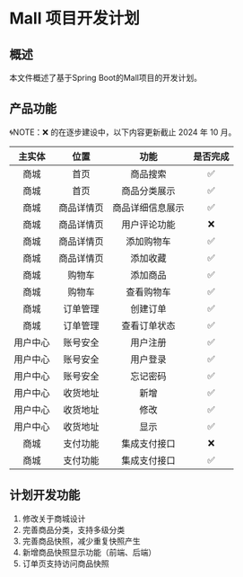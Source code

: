 # Mall 项目开发计划

## 概述
本文件概述了基于Spring Boot的Mall项目的开发计划。

## 产品功能
🌀NOTE：❌ 的在逐步建设中，以下内容更新截止 2024 年 10 月。

| 主实体  |  位置   |    功能    | 是否完成 |
|:----:|:-----:|:--------:|:----:|
|  商城  |  首页   |   商品搜索   |  ✅   |
|  商城  |  首页   |  商品分类展示  |  ✅   |
|  商城  | 商品详情页 | 商品详细信息展示 |  ✅   |
|  商城  | 商品详情页 |  用户评论功能  |  ❌   |
|  商城  | 商品详情页 |  添加购物车   |  ✅   |
|  商城  | 商品详情页 |   添加收藏   |  ✅   |
|  商城  |  购物车  |   添加商品   |  ✅   |
|  商城  |  购物车  |  查看购物车   |  ✅   |
|  商城  | 订单管理  |   创建订单   |  ✅   |
|  商城  | 订单管理  |  查看订单状态  |  ✅   |
| 用户中心 | 账号安全  |   用户注册   |  ✅   |
| 用户中心 | 账号安全  |  用户登录	   |  ✅   |
| 用户中心 | 账号安全  |   忘记密码   |  ✅   |
| 用户中心 | 收货地址  |    新增    |  ✅   |
| 用户中心 | 收货地址  |    修改    |  ✅   |
| 用户中心 | 收货地址  |    显示    |  ✅   |
|  商城  | 支付功能  |  集成支付接口  |  ❌   |
|  商城  | 支付功能  |  集成支付接口  |  ✅   |

## 计划开发功能
1. 修改关于商城设计
2. 完善商品分类，支持多级分类
3. 完善商品快照，减少重复快照产生
4. 新增商品快照显示功能（前端、后端）
5. 订单页支持访问商品快照
